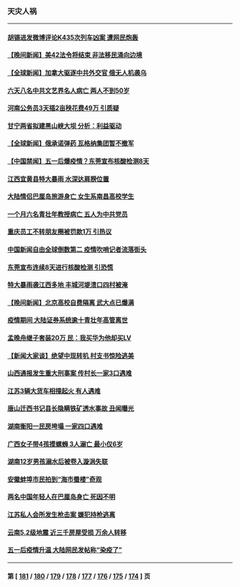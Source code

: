 ### 天灾人祸
---
#### [胡锡进发微博评论K435次列车凶案 遭网民炮轰](../../pages/ncid280/n13992343.md) 
#### [【晚间新闻】美42法令将结束 非法移民涌向边境](../../pages/ncid280/n13992015.md) 
#### [【全球新闻】加拿大驱逐中共外交官 俄无人机袭乌](../../pages/ncid280/n13992013.md) 
#### [六天八名中共文艺界名人病亡 两人不到50岁](../../pages/ncid280/n13991657.md) 
#### [河南公务员3天插2亩秧花费49万 引质疑](../../pages/ncid280/n13991468.md) 
#### [甘宁两省拟建黑山峡大坝 分析：利益驱动](../../pages/ncid280/n13991263.md) 
#### [【全球新闻】俄承诺弹药 瓦格纳集团暂不撤军](../../pages/ncid280/n13991152.md) 
#### [【中国禁闻】五一后爆疫情？东莞宣布核酸检测8天](../../pages/ncid280/n13991151.md) 
#### [江西宜黄县特大暴雨 水深达肩膀位置](../../pages/ncid280/n13990291.md) 
#### [大陆情侣巴厘岛旅游身亡 女生系南昌高校学生](../../pages/ncid280/n13990115.md) 
#### [一个月六名青壮年教授病亡 五人为中共党员](../../pages/ncid280/n13990108.md) 
#### [重庆员工不转朋友圈被罚款1万 引热议](../../pages/ncid280/n13990047.md) 
#### [中国新闻自由全球倒数第二 疫情吹哨记者流落街头](../../pages/ncid280/n13990017.md) 
#### [东莞宣布连续8天进行核酸检测 引恐慌](../../pages/ncid280/n13989974.md) 
#### [特大暴雨袭江西多地 丰城河堤溃口四村被淹](../../pages/ncid280/n13989530.md) 
#### [【晚间新闻】北京高校自费隔离 武大点已爆满](../../pages/ncid280/n13989521.md) 
#### [疫情期间 大陆证券系统逾十青壮年高管离世](../../pages/ncid280/n13989125.md) 
#### [孟晚舟继子套装20万 民：我买华为他却买LV](../../pages/ncid280/n13988992.md) 
#### [【新闻大家谈】绝望中现转机 村支书惊险逃美](../../pages/ncid280/n13988996.md) 
#### [山西通报发生重大刑事案 传村长一家3口遇难](../../pages/ncid280/n13988956.md) 
#### [江苏3辆大货车相撞起火 有人遇难](../../pages/ncid280/n13988530.md) 
#### [唐山迁西书记县长隐瞒铁矿透水事故 丑闻曝光](../../pages/ncid280/n13988327.md) 
#### [湖南衡阳一民房垮塌 一家四口遇难](../../pages/ncid280/n13988096.md) 
#### [广西女子带4孩摸螺蛳 3人溺亡 最小仅6岁](../../pages/ncid280/n13988062.md) 
#### [湖南12岁男孩溺水后被卷入漩涡失联](../../pages/ncid280/n13988014.md) 
#### [安徽蚌埠市民拍到“海市蜃楼”奇观](../../pages/ncid280/n13988051.md) 
#### [两名中国年轻人在巴厘岛身亡 死因不明](../../pages/ncid280/n13988048.md) 
#### [江苏私人会所发生枪击案 嫌犯持枪逃离](../../pages/ncid280/n13987911.md) 
#### [云南5.2级地震 近三千房屋受损 万余人转移](../../pages/ncid280/n13987485.md) 
#### [五一后疫情升温 大陆网民发帖称“染疫了”](../../pages/ncid280/n13987422.md) 

---
#### 第 [ [181](./181.md) / [180](./180.md) / [179](./179.md) / [178](./178.md) / [177](./177.md) / [176](./176.md) / [175](./175.md) / [174](./174.md) ] 页
